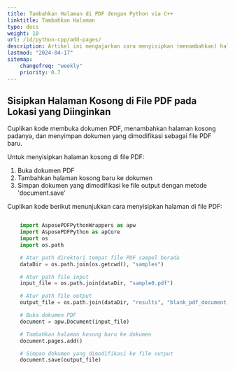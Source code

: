 ```yaml
---
title: Tambahkan Halaman di PDF dengan Python via C++
linktitle: Tambahkan Halaman
type: docs
weight: 10
url: /id/python-cpp/add-pages/
description: Artikel ini mengajarkan cara menyisipkan (menambahkan) halaman pada lokasi yang diinginkan di file PDF menggunakan Python dengan C++.
lastmod: "2024-04-17"
sitemap:
    changefreq: "weekly"
    priority: 0.7
---
```


## Sisipkan Halaman Kosong di File PDF pada Lokasi yang Diinginkan

Cuplikan kode membuka dokumen PDF, menambahkan halaman kosong padanya, dan menyimpan dokumen yang dimodifikasi sebagai file PDF baru.

Untuk menyisipkan halaman kosong di file PDF:

1. Buka dokumen PDF
1. Tambahkan halaman kosong baru ke dokumen
1. Simpan dokumen yang dimodifikasi ke file output dengan metode 'document.save'

Cuplikan kode berikut menunjukkan cara menyisipkan halaman di file PDF:

```python

    import AsposePDFPythonWrappers as apw
    import AsposePDFPython as apCore
    import os
    import os.path

    # Atur path direktori tempat file PDF sampel berada
    dataDir = os.path.join(os.getcwd(), "samples")

    # Atur path file input
    input_file = os.path.join(dataDir, "sample0.pdf")

    # Atur path file output
    output_file = os.path.join(dataDir, "results", "blank_pdf_document.pdf")

    # Buka dokumen PDF
    document = apw.Document(input_file)

    # Tambahkan halaman kosong baru ke dokumen
    document.pages.add()

    # Simpan dokumen yang dimodifikasi ke file output
    document.save(output_file)
```